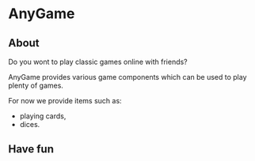 # AnyGame

## About

Do you wont to play classic games online with friends?

AnyGame provides various game components which can be used to play plenty of games.

For now we provide items such as:
- playing cards,
- dices.

## Have fun
